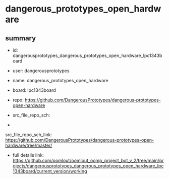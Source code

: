 # dangerous_prototypes_open_hardware
 
## summary 
* id: dangerousprototypes_dangerous_prototypes_open_hardware_lpc1343board
* user: dangerousprototypes
* name: dangerous_prototypes_open_hardware
* board: lpc1343board
* repo: https://github.com/DangerousPrototypes/dangerous-prototypes-open-hardware



* src_file_repo_sch: 
*
 src_file_repo_sch_link: https://github.com/DangerousPrototypes/dangerous-prototypes-open-hardware/tree/master/
* full details link: https://github.com/oomlout/oomlout_oomp_project_bot_v_2/tree/main/projects/dangerousprototypes_dangerous_prototypes_open_hardware_lpc1343board/current_version/working  






